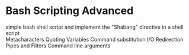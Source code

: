 # Bash Scripting Advanced

simple bash shell script and implement the "Shabang" directive in a shell script \
Metacharacters
Quoting
Variables
Command substitution
I/O Redirection
Pipes and Filters
Command line arguments
